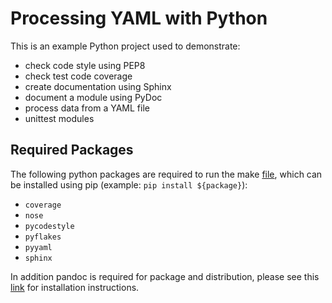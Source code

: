
Processing YAML with Python 
===========================

This is an example Python project used to demonstrate:

* check code style using PEP8
* check test code coverage 
* create documentation using Sphinx
* document a module using PyDoc
* process data from a YAML file
* unittest modules

## Required Packages

The following python packages are required to run the make [file](./Makefile),
which can be installed using pip (example: `pip install ${package}`):

* `coverage`
* `nose`
* `pycodestyle`
* `pyflakes`
* `pyyaml`
* `sphinx`

In addition pandoc is required for package and distribution, please see this
[link](https://pandoc.org/installing.html) for installation instructions.

